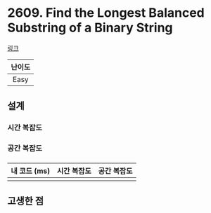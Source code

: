 # 2609. Find the Longest Balanced Substring of a Binary String

[링크](https://leetcode.com/problems/find-the-longest-balanced-substring-of-a-binary-string/description/)

| 난이도 |
| :----: |
|  Easy  |

## 설계

### 시간 복잡도

### 공간 복잡도

###

| 내 코드 (ms) | 시간 복잡도 | 공간 복잡도 |
| :----------: | :---------: | :---------: |
|              |             |             |

## 고생한 점
